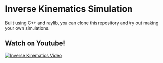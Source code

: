 # Inverse Kinematics Simulation
Built using C++ and raylib, you can clone this repository and try out making your own simulations.

## Watch on Youtube!
[![Inverse Kinematics Video](https://img.youtube.com/vi/8AP1Dxh8UVY/0.jpg)](https://www.youtube.com/watch?v=8AP1Dxh8UVY)
